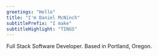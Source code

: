 ```yaml
---
greetings: "Hello"
title: "I'm Daniel McNinch"
subtitlePrefix: "I make"
subtitleHighlight: "TINGS"
---
```


Full Stack Software Developer. Based in Portland, Oregon.
